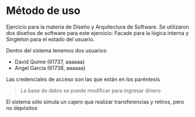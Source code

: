 # Método de uso

Ejercicio para la materia de Diseño y Arquitectura de Software.
Se utilizaron dos diseños de software para este ejercicio: Facade para la lógica interna y Singleton para el estado del usuario.

Dentro del sistema tenemos dos usuarios:

- David Quime (61737, aaaaaa)
- Angel Garcia (61738, aaaaaa)

Las credenciales de acceso son las que están en los paréntesis

> La base de datos se puede modificar para ingresar dinero

El sistema sólo simula un cajero que realizar transferencias y retiros, pero no depósitos
